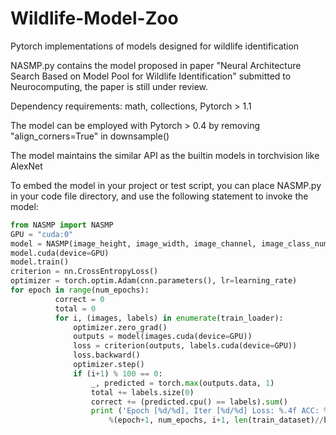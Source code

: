 # Wildlife-Model-Zoo
Pytorch implementations of models designed for wildlife identification

NASMP.py contains the model proposed in paper "Neural Architecture Search Based on Model Pool for Wildlife Identification" submitted to Neurocomputing, the paper is still under review.

Dependency requirements: math, collections, Pytorch > 1.1

The model can be employed with Pytorch > 0.4 by removing "align_corners=True" in downsample()

The model maintains the similar API as the builtin models in torchvision like AlexNet

To embed the model in your project or test script, you can place NASMP.py in your code file directory, and use the following statement to invoke the model:
  ```python
  from NASMP import NASMP
  GPU = "cuda:0"
  model = NASMP(image_height, image_width, image_channel, image_class_number, GPU=GPU)
  model.cuda(device=GPU)
  model.train()
  criterion = nn.CrossEntropyLoss()
  optimizer = torch.optim.Adam(cnn.parameters(), lr=learning_rate)
  for epoch in range(num_epochs):
            correct = 0
            total = 0   
            for i, (images, labels) in enumerate(train_loader):                      
                optimizer.zero_grad()
                outputs = model(images.cuda(device=GPU))
                loss = criterion(outputs, labels.cuda(device=GPU))
                loss.backward()
                optimizer.step()
                if (i+1) % 100 == 0:
                    _, predicted = torch.max(outputs.data, 1)
                    total += labels.size(0)
                    correct += (predicted.cpu() == labels).sum()
                    print ('Epoch [%d/%d], Iter [%d/%d] Loss: %.4f ACC: %.4f' 
                        %(epoch+1, num_epochs, i+1, len(train_dataset)//batch_size, loss.item(), (100 * correct / total)))
  ```

